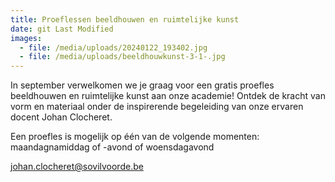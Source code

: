 ```yaml
---
title: Proeflessen beeldhouwen en ruimtelijke kunst
date: git Last Modified
images:
  - file: /media/uploads/20240122_193402.jpg
  - file: /media/uploads/beeldhouwkunst-3-1-.jpg
---
```

I﻿n september verwelkomen we je graag voor een gratis proefles beeldhouwen en ruimtelijke kunst aan onze academie! Ontdek de kracht van vorm en materiaal onder de inspirerende begeleiding van onze ervaren docent Johan Clocheret.

E﻿en proefles is mogelijk op één van de volgende momenten:\
m﻿aandagnamiddag of -avond of woensdagavond

j﻿ohan.clocheret@sovilvoorde.be